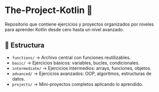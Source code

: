 # The-Project-Kotlin 🚀
Repositorio que contiene ejercicios y proyectos organizados por niveles para aprender Kotlin desde cero hasta un nivel avanzado.

## 📂 Estructura
- `functions/` → Archivo central con funciones reutilizables.
- `basic/` → Ejercicios básicos: variables, bucles, condicionales.
- `intermediate/` → Ejercicios intermedios: arrays, funciones, objetos.
- `advanced/` → Ejercicios avanzados: OOP, algoritmos, estructuras de datos.
- `projects/` → Mini-proyectos completos aplicando lo aprendido.
